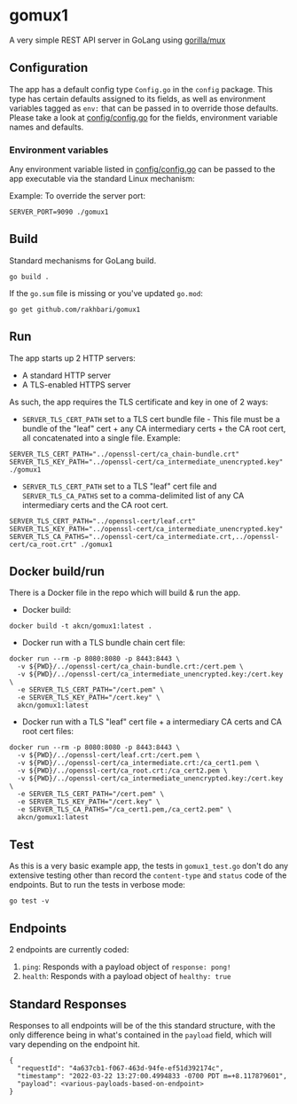 # gomux1

A very simple REST API server in GoLang using [gorilla/mux](https://github.com/gorilla/mux)

## Configuration
The app has a default config type `Config.go` in the `config` package. This type has certain defaults assigned to its fields, as well as environment variables tagged as `env:` that can be passed in to override those defaults. Please take a look at [config/config.go](config/config.go) for the fields, environment variable names and defaults.


### Environment variables
Any environment variable listed in [config/config.go](config/config.go) can be passed to the app executable via the standard Linux mechanism:

Example:
To override the server port:
```
SERVER_PORT=9090 ./gomux1
```

## Build
Standard mechanisms for GoLang build.
```
go build .
```

If the `go.sum` file is missing or you've updated `go.mod`:
```
go get github.com/rakhbari/gomux1
```

## Run
The app starts up 2 HTTP servers:
* A standard HTTP server
* A TLS-enabled HTTPS server

As such, the app requires the TLS certificate and key in one of 2 ways:

* `SERVER_TLS_CERT_PATH` set to a TLS cert bundle file - This file must be a bundle of the "leaf" cert + any CA intermediary certs + the CA root cert, all concatenated into a single file. Example:

```
SERVER_TLS_CERT_PATH="../openssl-cert/ca_chain-bundle.crt" SERVER_TLS_KEY_PATH="../openssl-cert/ca_intermediate_unencrypted.key" ./gomux1
```

* `SERVER_TLS_CERT_PATH` set to a TLS "leaf" cert file and `SERVER_TLS_CA_PATHS` set to a comma-delimited list of any CA intermediary certs and the CA root cert.

```
SERVER_TLS_CERT_PATH="../openssl-cert/leaf.crt" SERVER_TLS_KEY_PATH="../openssl-cert/ca_intermediate_unencrypted.key" SERVER_TLS_CA_PATHS="../openssl-cert/ca_intermediate.crt,../openssl-cert/ca_root.crt" ./gomux1
```

## Docker build/run
There is a Docker file in the repo which will build & run the app.

* Docker build:
```
docker build -t akcn/gomux1:latest .
```

* Docker run with a TLS bundle chain cert file:
```
docker run --rm -p 8080:8080 -p 8443:8443 \
  -v ${PWD}/../openssl-cert/ca_chain-bundle.crt:/cert.pem \
  -v ${PWD}/../openssl-cert/ca_intermediate_unencrypted.key:/cert.key \
  -e SERVER_TLS_CERT_PATH="/cert.pem" \
  -e SERVER_TLS_KEY_PATH="/cert.key" \
  akcn/gomux1:latest
```

* Docker run with a TLS "leaf" cert file + a intermediary CA certs and CA root cert files:
```
docker run --rm -p 8080:8080 -p 8443:8443 \
  -v ${PWD}/../openssl-cert/leaf.crt:/cert.pem \
  -v ${PWD}/../openssl-cert/ca_intermediate.crt:/ca_cert1.pem \
  -v ${PWD}/../openssl-cert/ca_root.crt:/ca_cert2.pem \
  -v ${PWD}/../openssl-cert/ca_intermediate_unencrypted.key:/cert.key \
  -e SERVER_TLS_CERT_PATH="/cert.pem" \
  -e SERVER_TLS_KEY_PATH="/cert.key" \
  -e SERVER_TLS_CA_PATHS="/ca_cert1.pem,/ca_cert2.pem" \
  akcn/gomux1:latest
```

## Test
As this is a very basic example app, the tests in `gomux1_test.go` don't do any extensive testing other than record the `content-type` and `status` code of the endpoints. But to run the tests in verbose mode:
```
go test -v
```

## Endpoints
2 endpoints are currently coded:
1. `ping`: Responds with a payload object of `response: pong!`
1. `health`: Responds with a payload object of `healthy: true`

## Standard Responses
Responses to all endpoints will be of the this standard structure, with the only difference being in what's contained in the `payload` field, which will vary depending on the endpoint hit.
```
{
  "requestId": "4a637cb1-f067-463d-94fe-ef51d392174c",
  "timestamp": "2022-03-22 13:27:00.4994833 -0700 PDT m=+8.117879601",
  "payload": <various-payloads-based-on-endpoint>
}
```
